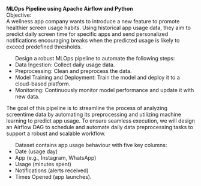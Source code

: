 <b>MLOps Pipeline using Apache Airflow and Python</b><br/>
Objective:<br/>
A wellness app company wants to introduce a new feature to promote healthier screen usage habits. Using historical app usage data, they aim to predict daily screen time for specific apps and send personalized notifications encouraging breaks when the predicted usage is likely to exceed predefined thresholds.<br/>

<ul>
Design a robust MLOps pipeline to automate the following steps:
<li>
Data Ingestion: Collect daily usage data.
</li>
<li>
Preprocessing: Clean and preprocess the data.
</li>
<li>
Model Training and Deployment: Train the model and deploy it to a cloud-based platform.
</li>
<li>
  Monitoring: Continuously monitor model performance and update it with new data.
</li>
</ul>

The goal of this pipeline is to streamline the process of analyzing screentime data by automating its preprocessing and utilizing machine learning to predict app usage. To ensure seamless execution, we will design an Airflow DAG to schedule and automate daily data preprocessing tasks to support a robust and scalable workflow.<br/>

<ul>
Dataset contains app usage behaviour with five key columns:
<li>
Date (usage day)
</li>
<li>  
App (e.g., Instagram, WhatsApp)
</li>
<li>
Usage (minutes spent)
</li>
<li>
Notifications (alerts received)
</li>
<li>
Times Opened (app launches).
</li>
</ul>

